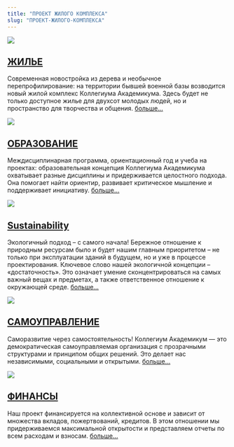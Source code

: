 ```yaml
---
title: "ПРОЕКТ ЖИЛОГО КОМПЛЕКСА"
slug: "ПРОЕКТ-ЖИЛОГО-КОМПЛЕКСА"
---
```


<div class="front-box">
    <a href="/ru/ЖИЛЬЕ" ><img src="/img/icons/wohnen.png"></a>
    <div>
        <div><h2><a href="run/ЖИЛЬЕ" >ЖИЛЬЕ</a></h2></div>
        <p>
            Современная новостройка из дерева и необычное перепрофилирование: на территории бывшей военной базы возводится новый жилой комплекс Коллегиума Академикума. Здесь будет не только доступное жилье для двухсот молодых людей, но и пространство для творчества и общения. <a class="mehr" href="/en/living" >больше...</a>
        </p>
    </div>
</div>

<div class="front-box">
    <a href="/ru/ОБРАЗОВАНИЕ" ><img src="/img/icons/bildung.png"></a>
    <div>
        <div><h2><a href="/ru/ОБРАЗОВАНИЕ" >ОБРАЗОВАНИЕ</a></h2></div>
        <p>
            Междисциплинарная программа, ориентационный год и учеба на проектах: образовательная концепция Коллегиума Академикума охватывает разные дисциплины и придерживается целостного подхода. Она помогает найти ориентир, развивает критическое мышление и поддерживает инициативу.  <a class="mehr" href="/ru/ОБРАЗОВАНИЕ" >больше...</a>
        </p>
    </div>
</div>

<div class="front-box">
    <a href="/ru/ЭКОЛОГИЧНОСТЬ" ><img src="/img/icons/nachhaltigkeit.png"></a>
    <div>
        <div><h2><a href="/ru/ЭКОЛОГИЧНОСТЬ" >Sustainability</a></h2></div>
        <p>
        Экологичный подход – с самого начала! Бережное отношение к природным ресурсам было и будет нашим главным приоритетом – не только при эксплуатации зданий в будущем, но и уже в процессе проектирования. Ключевое слово нашей экологичной концепции – «достаточность». Это означает умение сконцентрироваться на самых важный вещах и предметах, а также ответственное отношение к окружающей среде.
 <a class="mehr" href="/ru/ЭКОЛОГИЧНОСТЬ" >больше...</a>
        </p>
    </div>
</div>

<div class="front-box">
    <a href="/ru/САМОУПРАВЛЕНИЕ" ><img src="/img/icons/selbstverwaltung.png"></a>
    <div>
        <div><h2><a href="/ru/САМОУПРАВЛЕНИЕ" >САМОУПРАВЛЕНИЕ</a></h2></div>
        <p>
            Саморазвитие через самостоятельность! Коллегиум Академикум — это демократическая самоуправляемая организация с прозрачными структурами и принципом общих решений. Это делает нас независимыми, социальными и открытыми. <a class="mehr" href="/ru/САМОУПРАВЛЕНИЕ" >больше...</a>
        </p>
    </div>
</div>

<div class="front-box">
    <a href="/ru/ФИНАНСЫ" ><img src="/img/icons/finanzierung.png"></a>
    <div>
        <div><h2><a href="/ru/ФИНАНСЫ" >ФИНАНСЫ</a></h2></div>
        <p>
            Наш проект финансируется на коллективной основе и зависит от множества вкладов, пожертвований, кредитов. В этом отношении мы придерживаемся максимальной открытости и представляем отчеты по всем расходам и взносам. <a class="mehr" href="/ru/ФИНАНСЫ" >больше...</a>
        </p>
    </div>
</div>

